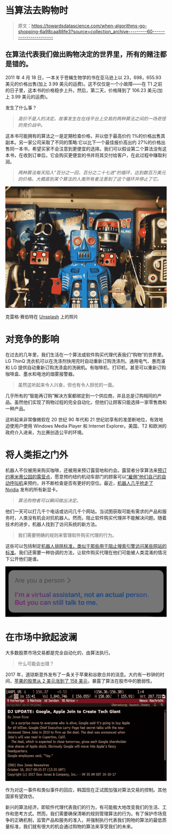 # 当算法去购物时

> 原文：<https://towardsdatascience.com/when-algorithms-go-shopping-6a98caa88fe3?source=collection_archive---------60----------------------->

## 在算法代表我们做出购物决定的世界里，所有的赌注都是错的。

2011 年 4 月 18 日，一本关于苍蝇生物学的书在亚马逊上以 23，698，655.93 美元的价格出售(加上 3.99 美元的运费)。这不仅仅是一个小故障——在 T1 之前的日子里，这本书的价格稳步上升。然后，第二天，价格降到了 106.23 美元(加上 3.99 美元的运费)。

发生了什么事？

> *高价不是人的决定。故事发生在在线平台上交易的两种算法之间的一场奇怪的竞价战中。*

这本书可能拥有的算法之一是定期检查价格，并以低于最高价约 1%的价格出售其副本。另一家公司采取了不同的策略:它以比下一个最佳报价高出约 27%的价格出售同一本书，希望买家不会注意到更便宜的选择。我们可以假设第二个算法没有这本书，在收到订单后，它会购买更便宜的书并将其交付给客户，在此过程中赚取利润。

> *两种算法每天陷入“百分之一回，百分之二十七进”的循环，达到数百万美元的价格。大概直到某个算法的人类所有者注意到了这个循环并停止了它。*

![](img/c5ec2e76bd11bc7ee4ef3f286a31a461.png)

克雷格·赛伯特在 [Unsplash](https://unsplash.com/?utm_source=unsplash&utm_medium=referral&utm_content=creditCopyText) 上的照片

# 对竞争的影响

在过去的几年里，我们生活在一个算法或软件购买代理代表我们“购物”的世界里。LG ThinQ 洗衣机可以在洗涤剂快用完时自动重新订购洗涤剂。通用电气、惠而浦和 LG 提供自动重新订购洗涤盒的洗碗机。有咖啡机、打印机，甚至可以重新订购咖啡盒、墨水和电池的烟雾报警器。

> 虽然这听起来令人兴奋，但也有令人担忧的一面。

几乎所有的“智能再订购”解决方案都绑定到一个供应商，并且总是订购相同的产品。虽然他们实现了购物过程的完全自动化，但他们让顾客只能选择一家零售商和一种产品。

这听起来非常像微软在 20 世纪 90 年代和 21 世纪初享有的准垄断地位，有效地迫使用户使用 Windows Media Player 和 Internet Explorer。美国、T2 和欧洲的政府介入进来，为比赛创造公平的环境。

# 将人类拒之门外

机器人不仅被用来购买咖啡，还被用来预订露营地和约会。露营者分享算法来[预订约塞米蒂公园的露营点](https://link.medium.com/cnf9uQEb29)，愿意预约纽约机动车部门的顾客可以[“雇佣”他们自己的自动呼叫机](https://donotpay.com/learn/dmv-appointments/)来预约，并不断检查是否有更好的空位。最近，[机器人几乎抢走了 Nvidia](https://au.pcmag.com/graphic-cards/68662/nvidia-to-upgrade-online-store-to-stop-bots-from-snatching-rtx-3080-cards) 发布的所有新显卡。

> *算法购物者可以瞬间做出决定。*

他们一天可以打几千个电话或访问几千个网站。当试图获取可能有需求的产品和服务时，人类没有机会对抗机器人。然而，阻止软件购买代理并不能解决问题。随着技术的进步，机器人找到了访问系统的新方法。

> 我们需要明确的规则来管理软件购买代理的行为。

这些可以包括制定[机器人排除标准，类似于那些用于阻止搜索引擎访问某些网站的标准](https://en.wikipedia.org/wiki/Robots_exclusion_standard)。我们还需要一种协调的方法，让软件购买代理在他们可能被人类混淆的情况下公开他们是谁。

![](img/3cc96229fcde01c24112de6b1b71af60.png)

# 在市场中掀起波澜

大多数股票市场交易都是完全自动化的，由算法执行。

> 什么可能会出错？

2017 年，道琼斯意外发布了一条关于苹果和谷歌合并的消息。大约有一秒钟的时间，[苹果的股票从 2 美元涨到了 158 美元](https://techcrunch.com/2017/10/10/dow-jones-said-that-google-was-buying-apple-the-algos-bought-it/)，暴露了算法在股市中的脆弱性。

![](img/26bf9f96fd1031643f96751dadfa8a19.png)

作为对这一事件和类似事件的回应，韩国现在正试图加强对算法交易的控制。其他国家有望效仿。

新兴的算法经济，即软件代理代表我们的行为，有可能极大地改变我们的生活、工作和思考方式。然而，我们需要确保清晰的规则管理算法的行为。有了保护市场竞争的正确机制，监管产品和服务的准入，并强制执行代表我们购物的算法的最低质量标准，我们就有很大的机会通过购物的算法来享受我们的未来。